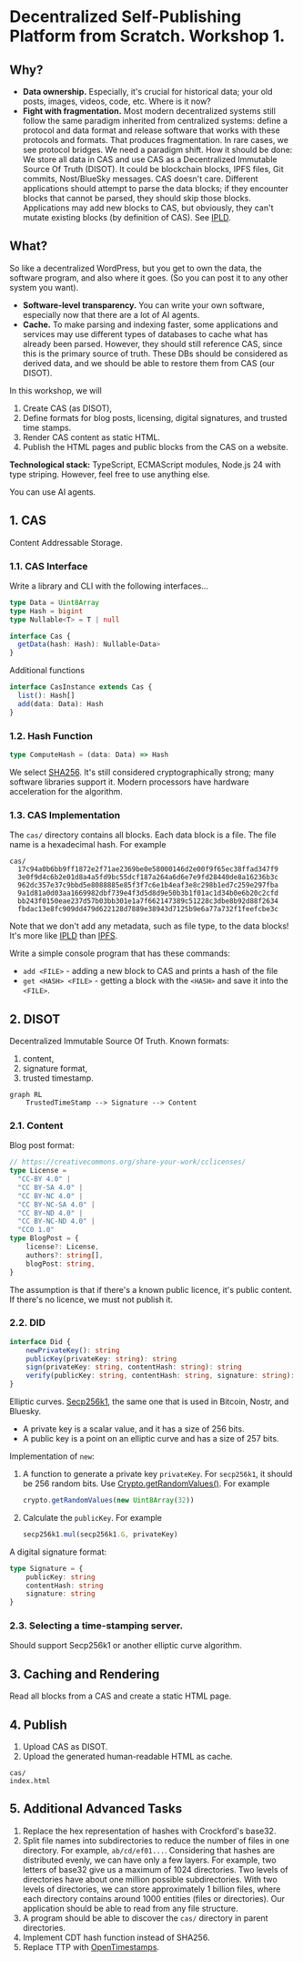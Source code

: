 # Decentralized Self-Publishing Platform from Scratch. Workshop 1.

## Why?

- **Data ownership.** Especially, it's crucial for historical data; your old posts, images, videos, code, etc. Where is it now?
- **Fight with fragmentation.** Most modern decentralized systems still follow the same paradigm inherited from centralized systems: define a protocol and data format and release software that works with these protocols and formats. That produces fragmentation. In rare cases, we see protocol bridges. We need a paradigm shift. How it should be done: We store all data in CAS and use CAS as a Decentralized Immutable Source Of Truth (DISOT). It could be blockchain blocks, IPFS files, Git commits, Nost/BlueSky messages. CAS doesn't care. Different applications should attempt to parse the data blocks; if they encounter blocks that cannot be parsed, they should skip those blocks. Applications may add new blocks to CAS, but obviously, they can't mutate existing blocks (by definition of CAS). See [IPLD](https://ipld.io/).

## What?

So like a decentralized WordPress, but you get to own the data, the software program, and also where it goes. (So you can post it to any other system you want).

- **Software-level transparency.** You can write your own software, especially now that there are a lot of AI agents.
- **Cache.** To make parsing and indexing faster, some applications and services may use different types of databases to cache what has already been parsed. However, they should still reference CAS, since this is the primary source of truth. These DBs should be considered as derived data, and we should be able to restore them from CAS (our DISOT).

In this workshop, we will

1. Create CAS (as DISOT),
2. Define formats for blog posts, licensing, digital signatures, and trusted time stamps.
3. Render CAS content as static HTML.
4. Publish the HTML pages and public blocks from the CAS on a website.

**Technological stack:** TypeScript, ECMAScript modules, Node.js 24 with type striping. However, feel free to use anything else.

You can use AI agents.

## 1. CAS 

Content Addressable Storage.

### 1.1. CAS Interface

Write a library and CLI with the following interfaces...

```ts
type Data = Uint8Array
type Hash = bigint
type Nullable<T> = T | null

interface Cas {
  getData(hash: Hash): Nullable<Data>
}
```

Additional functions

```ts
interface CasInstance extends Cas {
  list(): Hash[]
  add(data: Data): Hash
}
```

### 1.2. Hash Function

```ts
type ComputeHash = (data: Data) => Hash
```

We select [SHA256](https://en.wikipedia.org/wiki/SHA-2). It's still considered cryptographically strong; many software libraries support it. Modern processors have hardware acceleration for the algorithm.

### 1.3. CAS Implementation

The `cas/` directory contains all blocks. Each data block is a file. The file name is a hexadecimal hash. For example

```
cas/
  17c94a0b6bb9ff1872e2f71ae2369be0e58000146d2e00f9f65ec38ffad347f9
  3e0f9d4c6b2e01d8a4a5fd9bc55dcf187a264a6d6e7e9fd28440de8a16236b3c
  962dc357e37c9bbd5e8088885e85f3f7c6e1b4eaf3e8c298b1ed7c259e297fba
  9a1d81a0d03aa1669982dbf739e4f3d5d8d9e50b3b1f01ac1d34b0e6b20c2cfd
  bb243f0150eae237d57b03bb301e1a7f662147389c51228c3dbe8b92d88f2634
  fbdac13e8fc909dd479d622128d7889e38943d7125b9e6a77a732f1feefcbe3c
```

Note that we don't add any metadata, such as file type, to the data blocks! It's more like [IPLD](https://ipld.io/) than [IPFS](https://en.wikipedia.org/wiki/InterPlanetary_File_System).

Write a simple console program that has these commands:

- `add <FILE>` - adding a new block to CAS and prints a hash of the file
- `get <HASH> <FILE>` - getting a block with the `<HASH>` and save it into the `<FILE>`.

## 2. DISOT

Decentralized Immutable Source Of Truth. Known formats:

1. content,
2. signature format,
3. trusted timestamp.

```mermaid
graph RL
    TrustedTimeStamp --> Signature --> Content
```

### 2.1. Content

Blog post format:

```ts
// https://creativecommons.org/share-your-work/cclicenses/
type License =
  "CC-BY 4.0" |
  "CC BY-SA 4.0" |
  "CC BY-NC 4.0" |
  "CC BY-NC-SA 4.0" |
  "CC BY-ND 4.0" |
  "CC BY-NC-ND 4.0" |
  "CC0 1.0"
type BlogPost = {
    license?: License,
    authors?: string[], 
    blogPost: string,
}
```

The assumption is that if there's a known public licence, it's public content.
If there's no licence, we must not publish it.

### 2.2. DID

```ts
interface Did {
    newPrivateKey(): string
    publicKey(privateKey: string): string
    sign(privateKey: string, contentHash: string): string
    verify(publicKey: string, contentHash: string, signature: string): boolean
}
```

Elliptic curves. [Secp256k1](https://neuromancer.sk/std/secg/secp256k1), the same one that is used in Bitcoin, Nostr, and Bluesky. 
- A private key is a scalar value, and it has a size of 256 bits.
- A public key is a point on an elliptic curve and has a size of 257 bits.

Implementation of `new`:

1. A function to generate a private key `privateKey`. For `secp256k1`, it should be 256 random bits. Use [Crypto.getRandomValues()](https://developer.mozilla.org/en-US/docs/Web/API/Crypto/getRandomValues). For example
   ```ts
   crypto.getRandomValues(new Uint8Array(32))
   ```
3. Calculate the `publicKey`. For example
   ```ts
   secp256k1.mul(secp256k1.G, privateKey)
   ```

A digital signature format:

```ts
type Signature = {
    publicKey: string
    contentHash: string
    signature: string
}
```

### 2.3. Selecting a time-stamping server.

Should support Secp256k1 or another elliptic curve algorithm.

## 3. Caching and Rendering

Read all blocks from a CAS and create a static HTML page.

## 4. Publish

1. Upload CAS as DISOT.
2. Upload the generated human-readable HTML as cache.

```
cas/
index.html
```

## 5. Additional Advanced Tasks

1. Replace the hex representation of hashes with Crockford's base32.
2. Split file names into subdirectories to reduce the number of files in one directory. For example, `ab/cd/ef01...`. Considering that hashes are distributed evenly, we can have only a few layers. For example, two letters of base32 give us a maximum of 1024 directories. Two levels of directories have about one million possible subdirectories. With two levels of directories, we can store approximately 1 billion files, where each directory contains around 1000 entities (files or directories). Our application should be able to read from any file structure.
3. A program should be able to discover the `cas/` directory in parent directories.
4. Implement CDT hash function instead of SHA256.
5. Replace TTP with [OpenTimestamps](https://en.wikipedia.org/wiki/OpenTimestamps).
